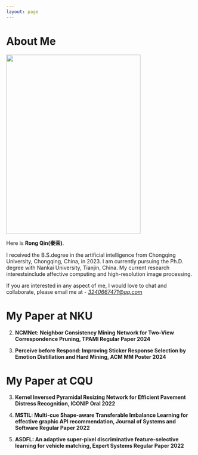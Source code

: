 ```yaml
---
layout: page
---
```


# About Me

<img src="https://qinrong-nku.github.io/qr.jpg" class="floatpic" width="360" height="480">

Here is **Rong Qin(秦荣)**.

I received the B.S.degree in the artificial intelligence from Chongqing University, Chongqing, China, in 2023. I am currently pursuing the Ph.D. degree with Nankai University, Tianjin, China. My current research interestsinclude affective computing and high-resolution image processing.

If you are interested in any aspect of me, I would love to chat and collaborate, please email me at - *3240667471@qq.com*

# My Paper at NKU

2. **NCMNet: Neighbor Consistency Mining Network for Two-View Correspondence Pruning, TPAMI Regular Paper 2024**


1. **Perceive before Respond: Improving Sticker Response Selection by Emotion Distillation and Hard Mining, ACM MM Poster 2024**

# My Paper at CQU

3. **Kernel Inversed Pyramidal Resizing Network for Efficient Pavement Distress Recognition, ICONIP Oral 2022**

2. **MSTIL: Multi-cue Shape-aware Transferable Imbalance Learning for effective graphic API recommendation, Journal of Systems and Software Regular Paper 2022**

1. **ASDFL: An adaptive super‐pixel discriminative feature‐selective learning for vehicle matching, Expert Systems Regular Paper 2022**








